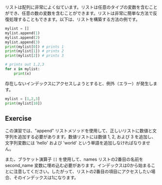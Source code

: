 リストは配列に非常によく似ています。リストは任意のタイプの変数を含むことができ、任意の数の変数を含むことができます。リストは非常に簡単な方法で反復処理することもできます。以下は、リストを構築する方法の例です。

```python
mylist = []
mylist.append(1)
mylist.append(2)
mylist.append(3)
print(mylist[0]) # prints 1
print(mylist[1]) # prints 2
print(mylist[2]) # prints 3

# prints out 1,2,3
for x in mylist:
    print(x)
```

存在しないインデックスにアクセスしようとすると、例外（エラー）が発生します。

```python
mylist = [1,2,3]
print(mylist[10])
```

Exercise
--------

この演習では、"append" リストメソッドを使用して、正しいリストに数値と文字列を追加する必要があります。数値リストには数値 1, 2, および 3 を追加し、文字列変数には 'hello' および 'world' という単語を追加しなければなりません。

また、ブラケット演算子 `[]` を使用して、names リストの2番目の名前を second_name 変数に埋め込む必要があります。インデックスは0から始まることに注意してください。したがって、リストの2番目の項目にアクセスしたい場合、そのインデックスは1になります。